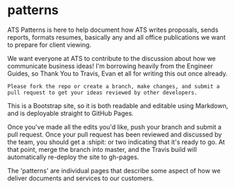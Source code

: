 # patterns
ATS Patterns is here to help document how ATS writes proposals, sends reports, formats resumes, basically any and all office publications we want to prepare for client viewing.

We want everyone at ATS to contribute to the discussion about how we communicate business ideas! I'm borrowing heavily from the Engineer Guides, so Thank You to Travis, Evan et all for writing this out once already.

    Please fork the repo or create a branch, make changes, and submit a pull request to get your ideas reviewed by other developers.

This is a Bootstrap site, so it is both readable and editable using Markdown, and is deployable straight to GitHub Pages.

Once you've made all the edits you'd like, push your branch and submit a pull request. Once your pull request has been reviewed and discussed by the team, you should get a :shipit: or two indicating that it's ready to go. At that point, merge the branch into master, and the Travis build will automatically re-deploy the site to gh-pages.

The 'patterns' are individual pages that describe some aspect of how we deliver documents and services to our customers.
